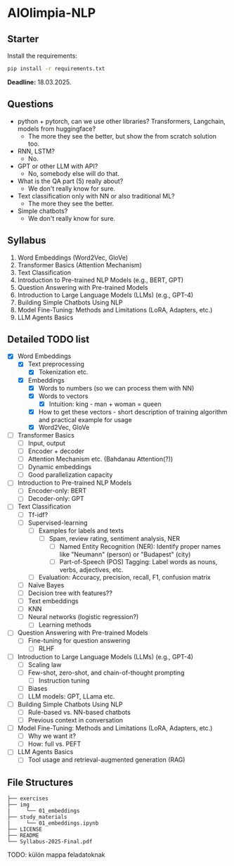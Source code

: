 # AIOlimpia-NLP

## Starter

Install the requirements:

```bash
pip install -r requirements.txt
```

**Deadline:** 18.03.2025.

## Questions
* python + pytorch, can we use other libraries? Transformers, Langchain, models from huggingface?
  * The more they see the better, but show the from scratch solution too.
* RNN, LSTM?
  * No.
* GPT or other LLM with API?
  * No, somebody else will do that.
* What is the QA part (5) really about?
  * We don't really know for sure.
* Text classification only with NN or also traditional ML?
  * The more they see the better.
* Simple chatbots?
  * We don't really know for sure.

## Syllabus
1. Word Embeddings (Word2Vec, GloVe)
2. Transformer Basics (Attention Mechanism)
3. Text Classification
4. Introduction to Pre-trained NLP Models (e.g., BERT, GPT)
5. Question Answering with Pre-trained Models
6. Introduction to Large Language Models (LLMs) (e.g., GPT-4)
7. Building Simple Chatbots Using NLP
8. Model Fine-Tuning: Methods and Limitations (LoRA, Adapters, etc.)
9. LLM Agents Basics

## Detailed TODO list

- [x] Word Embeddings
  - [x] Text preprocessing
    - [x] Tokenization etc.
  - [x] Embeddings
    - [x] Words to numbers (so we can process them with NN)
    - [x] Words to vectors
      - [x] Intuition: king - man + woman = queen
    - [x]  How to get these vectors - short description of training algorithm and practical example for usage
    - [x]  Word2Vec, GloVe
- [ ] Transformer Basics
  - [ ] Input, output
  - [ ] Encoder + decoder
  - [ ] Attention Mechanism etc. (Bahdanau Attention(?))
  - [ ] Dynamic embeddings
  - [ ] Good parallelization capacity
- [ ] Introduction to Pre-trained NLP Models 
  - [ ] Encoder-only: BERT
  - [ ] Decoder-only: GPT
- [ ] Text Classification
  - [ ] Tf-idf?
  - [ ] Supervised-learning
    - [ ] Examples for labels and texts
      - [ ] Spam, review rating, sentiment analysis, NER
        - [ ] Named Entity Recognition (NER): Identify proper names like "Neumann" (person) or "Budapest" (city)
        - [ ] Part-of-Speech (POS) Tagging: Label words as nouns, verbs, adjectives, etc.
    - [ ] Evaluation: Accuracy, precision, recall, F1, confusion matrix
  - [ ] Naïve Bayes
  - [ ] Decision tree with features??
  - [ ] Text embeddings
  - [ ] KNN
  - [ ] Neural networks (logistic regression?)
    - [ ] Learning methods
- [ ] Question Answering with Pre-trained Models
  - [ ] Fine-tuning for question answering
    - [ ] RLHF
- [ ] Introduction to Large Language Models (LLMs) (e.g., GPT-4)
  - [ ] Scaling law
  - [ ] Few-shot, zero-shot, and chain-of-thought prompting
    - [ ] Instruction tuning
  - [ ] Biases
  - [ ] LLM models: GPT, LLama etc.
- [ ] Building Simple Chatbots Using NLP
  - [ ] Rule-based vs. NN-based chatbots
  - [ ] Previous context in conversation
- [ ] Model Fine-Tuning: Methods and Limitations (LoRA, Adapters, etc.)
  - [ ] Why we want it?
  - [ ] How: full vs. PEFT
- [ ] LLM Agents Basics
  - [ ] Tool usage and retrieval-augmented generation (RAG)

## File Structures

```
├── exercises
├── img
|     └── 01_embeddings
├── study_materials
|     └── 01_embeddings.ipynb
├── LICENSE
├── README
└── Syllabus-2025-Final.pdf
```
TODO: külön mappa feladatoknak

